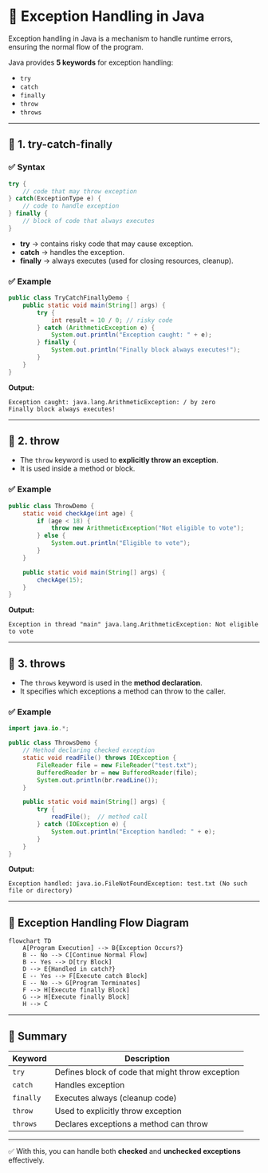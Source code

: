 
# 📘 Exception Handling in Java

Exception handling in Java is a mechanism to handle runtime errors, ensuring the normal flow of the program.  

Java provides **5 keywords** for exception handling:
- `try`
- `catch`
- `finally`
- `throw`
- `throws`

---

## 🔹 1. try-catch-finally

### ✅ Syntax
```java
try {
    // code that may throw exception
} catch(ExceptionType e) {
    // code to handle exception
} finally {
    // block of code that always executes
}
```

- **try** → contains risky code that may cause exception.  
- **catch** → handles the exception.  
- **finally** → always executes (used for closing resources, cleanup).  

### ✅ Example
```java
public class TryCatchFinallyDemo {
    public static void main(String[] args) {
        try {
            int result = 10 / 0; // risky code
        } catch (ArithmeticException e) {
            System.out.println("Exception caught: " + e);
        } finally {
            System.out.println("Finally block always executes!");
        }
    }
}
```

**Output:**
```
Exception caught: java.lang.ArithmeticException: / by zero
Finally block always executes!
```

---

## 🔹 2. throw

- The `throw` keyword is used to **explicitly throw an exception**.  
- It is used inside a method or block.  

### ✅ Example
```java
public class ThrowDemo {
    static void checkAge(int age) {
        if (age < 18) {
            throw new ArithmeticException("Not eligible to vote");
        } else {
            System.out.println("Eligible to vote");
        }
    }

    public static void main(String[] args) {
        checkAge(15);
    }
}
```

**Output:**
```
Exception in thread "main" java.lang.ArithmeticException: Not eligible to vote
```

---

## 🔹 3. throws

- The `throws` keyword is used in the **method declaration**.  
- It specifies which exceptions a method can throw to the caller.  

### ✅ Example
```java
import java.io.*;

public class ThrowsDemo {
    // Method declaring checked exception
    static void readFile() throws IOException {
        FileReader file = new FileReader("test.txt");
        BufferedReader br = new BufferedReader(file);
        System.out.println(br.readLine());
    }

    public static void main(String[] args) {
        try {
            readFile();  // method call
        } catch (IOException e) {
            System.out.println("Exception handled: " + e);
        }
    }
}
```

**Output:**
```
Exception handled: java.io.FileNotFoundException: test.txt (No such file or directory)
```

---

## 🔹 Exception Handling Flow Diagram

```mermaid
flowchart TD
    A[Program Execution] --> B{Exception Occurs?}
    B -- No --> C[Continue Normal Flow]
    B -- Yes --> D[try Block]
    D --> E{Handled in catch?}
    E -- Yes --> F[Execute catch Block]
    E -- No --> G[Program Terminates]
    F --> H[Execute finally Block]
    G --> H[Execute finally Block]
    H --> C
```

---

## 📌 Summary

| Keyword   | Description |
|-----------|-------------|
| `try`     | Defines block of code that might throw exception |
| `catch`   | Handles exception |
| `finally` | Executes always (cleanup code) |
| `throw`   | Used to explicitly throw exception |
| `throws`  | Declares exceptions a method can throw |

---

✅ With this, you can handle both **checked** and **unchecked exceptions** effectively.  
